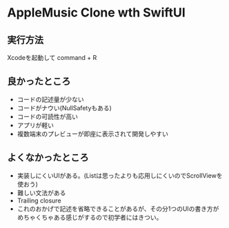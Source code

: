 # AppleMusic Clone wth SwiftUI

## 実行方法

Xcodeを起動して command + R

## 良かったところ

 - コードの記述量が少ない
 - コードがナウい(NullSafetyもある)
 - コードの可読性が高い
 - アプリが軽い
 - 複数端末のプレビューが即座に表示されて開発しやすい

## よくなかったところ

 - 実装しにくいUIがある。(Listは思ったよりも応用しにくいのでScrollViewを使おう)
 - 難しい文法がある
  - Trailing closure
  - これのおかげで記述を省略できることがあるが、その分1つのUIの書き方がめちゃくちゃある感じがするので初学者にはきつい。

